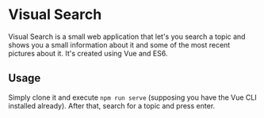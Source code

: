 # Visual Search
Visual Search is a small web application that let's you search a topic and shows you a small information about it and some of the most recent pictures about it. It's created using Vue and ES6.

## Usage
Simply clone it and execute `npm run serve` (supposing you have the Vue CLI installed already). After that, search for a topic and press enter.